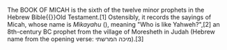 The BOOK OF MICAH is the sixth of the twelve minor prophets in the Hebrew Bible{{\}}Old Testament.[1] Ostensibly, it records the sayings of Micah, whose name is _Mikayahu_ (), meaning "Who is like Yahweh?",[2] an 8th-century BC prophet from the village of Moresheth in Judah (Hebrew name from the opening verse: מיכה המרשתי).[3]
